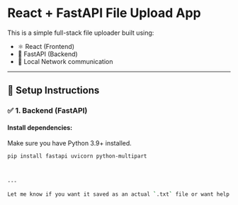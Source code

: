 # React + FastAPI File Upload App

This is a simple full-stack file uploader built using:
- ⚛️ React (Frontend)
- 🐍 FastAPI (Backend)
- 📡 Local Network communication

---

## 🔧 Setup Instructions

### ✅ 1. Backend (FastAPI)

#### Install dependencies:
Make sure you have Python 3.9+ installed.

```bash
pip install fastapi uvicorn python-multipart



---

Let me know if you want it saved as an actual `.txt` file or want help deploying it publicly!
